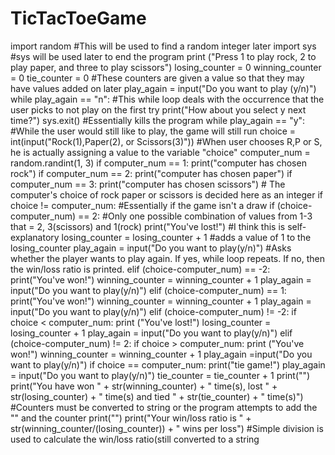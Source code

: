 # TicTacToeGame
import random
#This will be used to find a random integer later
import sys
#sys will be used later to end the program
print ("Press 1 to play rock, 2 to play paper, and three to play scissors")
losing_counter = 0
winning_counter = 0
tie_counter = 0
#These counters are given a value so that they may have values added on later
play_again = input("Do you want to play (y/n)")
while play_again == "n":
#This while loop deals with the occurrence that the user picks to not play on the first try
    print("How about you select y next time?")
    sys.exit()
     #Essentially kills the program
while play_again == "y":
#While the user would still like to play, the game will still run
    choice = int(input("Rock(1),Paper(2), or Scissors(3)"))
    #When user chooses R,P or S, he is actually assigning a value to the variable "choice"
    computer_num = random.randint(1, 3)
    if computer_num == 1:
        print("computer has chosen rock")
    if computer_num == 2:
        print("computer has chosen paper")
    if computer_num == 3:
        print("computer has chosen scissors")
    # The computer's choice of rock paper or scissors is decided here as an integer
    if choice != computer_num:
        #Essentially if the game isn't a draw
        if (choice-computer_num) == 2:
            #Only one possible combination of values from 1-3 that = 2, 3(scissors) and 1(rock)
            print("You've lost!")
            #I think this is self-explanatory
            losing_counter = losing_counter + 1
            #adds a value of 1 to the losing_counter
            play_again = input("Do you want to play(y/n)")
#Asks whether the player wants to play again. If yes, while loop repeats. If no, then the win/loss ratio is printed.
        elif (choice-computer_num) == -2:
            print("You've won!")
            winning_counter = winning_counter + 1
            play_again = input("Do you want to play(y/n)")
        elif (choice-computer_num) == 1:
            print("You've won!")
            winning_counter = winning_counter + 1
            play_again = input("Do you want to play(y/n)")
        elif (choice-computer_num) != -2:
            if choice < computer_num:
                print ("You've lost!")
                losing_counter = losing_counter + 1 
                play_again = input("Do you want to play(y/n)")
        elif (choice-computer_num) != 2:
            if choice > computer_num:
                print ("You've won!")
                winning_counter = winning_counter + 1
                play_again =input("Do you want to play(y/n)")
    if choice == computer_num:
        print("tie game!")
        play_again = input("Do you want to play(y/n)")
        tie_counter = tie_counter + 1
print("")
print("You have won " + str(winning_counter) + " time(s), lost " + str(losing_counter) + " time(s) and tied " + str(tie_counter) + " time(s)")
#Counters must be converted to string or the program attempts to add the "" and the counter
print("")
print("Your win/loss ratio is " + str(winning_counter/(losing_counter)) + " wins per loss")
#Simple division is used to calculate the win/loss ratio(still converted to a string




        
